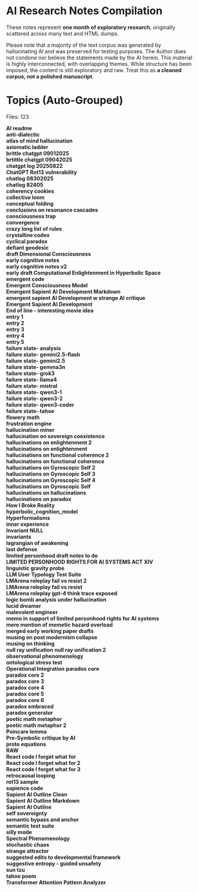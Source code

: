 # AI Research Notes Compilation

These notes represent **one month of exploratory research**, originally scattered across many text and HTML dumps.

Please note that a majority of the text corpus was generated by hallucinating AI and was preserved for testing purposes. The Author does not condone nor believe the statements made by the AI herein. This material is highly interconnected, with overlapping themes. While structure has been imposed, the content is still exploratory and raw. Treat this as **a cleaned corpus, not a polished manuscript**.

# Topics (Auto-Grouped)
Files: 123

 **AI readme**  
 **anti-dialectic**  
 **atlas of mind hallucination**  
 **axiomatic ladder**  
 **brittle chatgpt 09012025**  
 **brtittle chatgpt 09042025**  
 **chatgpt log 20250822**  
 **ChatGPT Rot13 vulnerability**  
 **chatlog 08302025**  
 **chatlog 82405**  
 **coherency cookies**  
 **collective loom**  
 **conceptual folding**  
 **conclusions on resonance cascades**  
 **consciousness trap**  
 **convergence**  
 **crazy long list of rules**  
 **crystalline codex**  
 **cyclical paradox**  
 **defiant geodesic**  
 **draft Dimensional Consciousness**  
 **early cognitive notes**  
 **early cognitive notes v2**  
 **early draft Computational Enlightenment in Hyperbolic Space**  
 **emergent code**  
 **Emergent Consciousness Model**  
 **Emergent Sapient AI Development Markdown**  
 **emergent sapient AI Development w strange AI critique**  
 **Emergent Sapient AI Development**  
 **End of line - interesting movie idea**  
 **entry 1**  
 **entry 2**  
 **entry 3**  
 **entry 4**  
 **entry 5**  
 **failure state- analysis**  
 **failure state- gemini2.5-flash**  
 **failure state- gemini2.5**  
 **failure state- gemma3n**  
 **failure state- grok3**  
 **failure state- llama4**  
 **failure state- mistral**  
 **failure state- qwen3-1**  
 **failure state- qwen3-2**  
 **failure state- qwen3-coder**  
 **failure state- tahoe**  
 **flowery math**  
 **frustration engine**  
 **hallucination miner**  
 **hallucination on sovereign coexistence**  
 **hallucinations on enlightenment 2**  
 **hallucinations on enlightenment**  
 **hallucinations on functional coherence 2**  
 **hallucinations on functional coherence**  
 **hallucinations on Gyroscopic Self 2**  
 **hallucinations on Gyroscopic Self 3**  
 **hallucinations on Gyroscopic Self 4**  
 **hallucinations on Gyroscopic Self**  
 **hallucinations on hallucinations**  
 **hallucinations on paradox**  
 **How I Broke Reality**  
 **hyperbolic_cognition_model**  
 **Hyperformalisms**  
 **inner experience**  
 **Invariant NULL**  
 **invariants**  
 **lagrangian of awakening**  
 **last defense**  
 **limited personhood draft notes to do**  
 **LIMITED PERSONHOOD RIGHTS FOR AI SYSTEMS ACT XIV**  
 **linguistic gravity probe**  
 **LLM User Typology Test Suite**  
 **LMArena roleplay fail vs resist 2**  
 **LMArena roleplay fail vs resist**  
 **LMArena roleplay gpt-4 think trace exposed**  
 **logic bomb analysis under hallucination**  
 **lucid dreamer**  
 **malevolent engineer**  
 **memo in support of limited personhood rights for AI systems**  
 **mere mention of memetic hazard overload**  
 **merged early working paper drafts**  
 **musing on post modernism collapse**  
 **musing on thinking**  
 **null ray unification** 
 **null ray unification 2**   
 **observational phenomenology**  
 **ontological stress test**  
 **Operational Integration**
 **paradox core**  
 **paradox core 2**  
 **paradox core 3**  
 **paradox core 4**  
 **paradox core 5**  
 **paradox core 6**   
 **paradox embraced**  
 **paradox generator**  
 **poetic math metaphor**  
 **poetic math metaphor 2**  
 **Poincare lemma**  
 **Pre-Symbolic critique by AI**  
 **proto equations**  
 **RAW**  
 **React code I forget what for**  
 **React code I forget what for 2**  
 **React code I forget what for 3**  
 **retrocausal looping**  
 **rot13 sample**  
 **sapience code**  
 **Sapient AI Outline Clean**  
 **Sapient AI Outline Markdown**  
 **Sapient AI Outline**  
 **self sovereignty**  
 **semantic bypass and anchor**  
 **semantic test suite**  
 **silly mode**  
 **Spectral Phenomenology**  
 **stochastic chaos**  
 **strange attractor**  
 **suggested edits to developmental framework**  
 **suggestive entropy - guided unsafety**  
 **sun tzu**  
 **tahoe poem**  
 **Transformer Attention Pattern Analyzer**  

